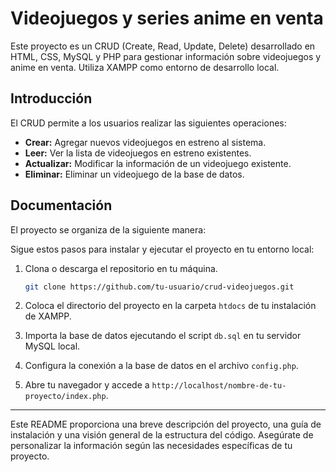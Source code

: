 # Videojuegos y series anime en venta

Este proyecto es un CRUD (Create, Read, Update, Delete) desarrollado en HTML, CSS, MySQL y PHP para gestionar información sobre videojuegos y anime en venta. Utiliza XAMPP como entorno de desarrollo local.

## Introducción

El CRUD permite a los usuarios realizar las siguientes operaciones:

- **Crear:** Agregar nuevos videojuegos en estreno al sistema.
- **Leer:** Ver la lista de videojuegos en estreno existentes.
- **Actualizar:** Modificar la información de un videojuego existente.
- **Eliminar:** Eliminar un videojuego de la base de datos.

## Documentación

El proyecto se organiza de la siguiente manera:

Sigue estos pasos para instalar y ejecutar el proyecto en tu entorno local:

1. Clona o descarga el repositorio en tu máquina.

    ```bash
    git clone https://github.com/tu-usuario/crud-videojuegos.git
    ```

2. Coloca el directorio del proyecto en la carpeta `htdocs` de tu instalación de XAMPP.

3. Importa la base de datos ejecutando el script `db.sql` en tu servidor MySQL local.

4. Configura la conexión a la base de datos en el archivo `config.php`.

5. Abre tu navegador y accede a `http://localhost/nombre-de-tu-proyecto/index.php`.

---

Este README proporciona una breve descripción del proyecto, una guía de instalación y una visión general de la estructura del código. Asegúrate de personalizar la información según las necesidades específicas de tu proyecto.
